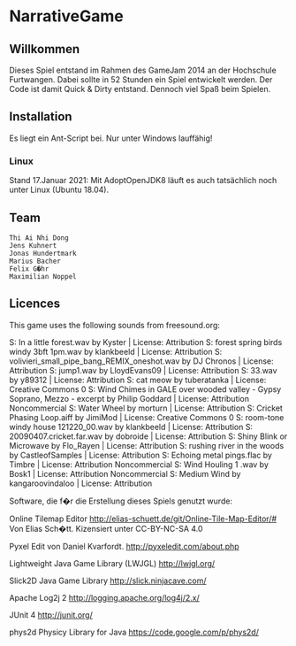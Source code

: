 NarrativeGame
=============
## Willkommen

Dieses Spiel entstand im Rahmen des GameJam 2014 an der Hochschule Furtwangen. Dabei sollte in 52 Stunden ein Spiel entwickelt werden.  Der Code ist damit Quick & Dirty entstand. Dennoch viel Spaß beim Spielen. 

## Installation
Es liegt ein Ant-Script bei. Nur unter Windows lauffähig!

### Linux
Stand 17.Januar 2021: Mit AdoptOpenJDK8 läuft es auch tatsächlich noch unter Linux (Ubuntu 18.04). 

## Team

    Thi Ai Nhi Dong
    Jens Kuhnert
    Jonas Hundertmark
    Marius Bacher
    Felix G�hr
    Maximilian Noppel

## Licences

This game uses the following sounds from freesound.org:

S: In a little forest.wav by Kyster | License: Attribution S: forest spring birds windy 3bft 1pm.wav by klankbeeld | License: Attribution S: volivieri_small_pipe_bang_REMIX_oneshot.wav by DJ Chronos | License: Attribution S: jump1.wav by LloydEvans09 | License: Attribution S: 33.wav by y89312 | License: Attribution S: cat meow by tuberatanka | License: Creative Commons 0 S: Wind Chimes in GALE over wooded valley - Gypsy Soprano, Mezzo - excerpt by Philip Goddard | License: Attribution Noncommercial S: Water Wheel by morturn | License: Attribution S: Cricket Phasing Loop.aiff by JimiMod | License: Creative Commons 0 S: room-tone windy house 121220_00.wav by klankbeeld | License: Attribution S: 20090407.cricket.far.wav by dobroide | License: Attribution S: Shiny Blink or Microwave by Flo_Rayen | License: Attribution S: rushing river in the woods by CastleofSamples | License: Attribution S: Echoing metal pings.flac by Timbre | License: Attribution Noncommercial S: Wind Houling 1 .wav by Bosk1 | License: Attribution Noncommercial S: Medium Wind by kangaroovindaloo | License: Attribution

Software, die f�r die Erstellung dieses Spiels genutzt wurde:

Online Tilemap Editor http://elias-schuett.de/git/Online-Tile-Map-Editor/# Von Elias Sch�tt. Kizensiert unter CC-BY-NC-SA 4.0

Pyxel Edit von Daniel Kvarfordt. http://pyxeledit.com/about.php

Lightweight Java Game Library (LWJGL) http://lwjgl.org/

Slick2D Java Game Library http://slick.ninjacave.com/

Apache Log2j 2 http://logging.apache.org/log4j/2.x/

JUnit 4 http://junit.org/

phys2d Physicy Library for Java https://code.google.com/p/phys2d/
